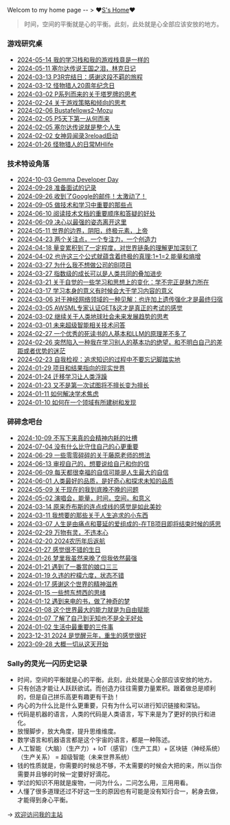 Welcom to my home page -- > ❤️[S's Home](https://sherryuuer.github.io/web-apps/)❤️

> 时间，空间的平衡就是心的平衡。此刻，此处就是心全部应该安放的地方。

### 游戏研究桌
- [2024-05-14 我的学习栈和我的游戏栈竟是一样的](_posts/2024-05-14-我的学习栈和我的游戏栈竟是一样的.md)
- [2024-05-11 塞尔达传说王国之泪，林克日记](_posts/2024-05-11-塞尔达传说王国之泪，林克日记.md)
- [2024-03-13 P3R完结日：感谢这段不羁的旅程](_posts/2024-03-13-P3R完结撒花了.md)
- [2024-03-12 怪物猎人20周年纪念日](_posts/2024-03-12-怪物猎人20周年纪念日.md)
- [2024-03-02 P系列而来的关于塔罗牌的思考](_posts/2024-03-02-P系列而来的关于塔罗牌的思考.md)
- [2024-02-24 关于游戏策略和倾向的思考](_posts/2024-02-24-关于游戏策略和倾向的思考.md)
- [2024-02-06 Bustafellows2-Mozu](_posts/2024-02-06-Bustafellows2_Mozu.md)
- [2024-02-05 P5天下第一从何而来](_posts/2024-02-05-P5天下第一从何而来.md)
- [2024-02-05 塞尔达传说就是整个人生](_posts/2024-02-05-塞尔达传说就是整个人生.md)
- [2024-02-02 女神异闻录3reload启动](_posts/2024-02-02-女神异闻录3reload启动.md)
- [2024-01-26 怪物猎人的日常MHlife](_posts/2024-01-26-怪物猎人的日常MHlife.md)

### 技术特设角落
- [2024-10-03 Gemma Developer Day](_posts/2024-10-03-GemmaDeveloperDay.md)
- [2024-09-28 准备面试的记录](_posts/2024-09-28-准备面试的记录.md)
- [2024-09-26 收到了Google的邮件！太激动了！](_posts/2024-09-26-收到了Google的邮件！太激动了！.md)
- [2024-09-05 做技术和学习中重要的那些点](_posts/2024-09-05-做技术和学习中重要的那些点.md)
- [2024-06-10 阅读技术文档的重要顺序和答疑的好处](_posts/2024-06-10-阅读技术文档的重要顺序和答疑的好处.md)
- [2024-06-09 决心以最强的姿态离开这里](_posts/2024-06-09-决心以最强的姿态离开这里.md)
- [2024-05-11 世界的边界，阴阳，终极元素，上帝](_posts/2024-05-11-世界的边界，阴阳，终极元素，上帝.md)
- [2024-04-23 两个关注点，一个专注力，一个创造力](_posts/2024-04-23-两个关注点，一个专注力，一个创造力.md)
- [2024-04-18 量变累积到了一定程度，对世界链条的理解更加深刻了](_posts/2024-04-18-量变累积到了一定程度，对世界链条的理解更加深刻了.md)
- [2024-04-02 也许这三个公式就蕴含着终极的真理:1+1=2,能量和熵增](_posts/2024-04-02-也许这三个公式就蕴含着终极的真理.md)
- [2024-03-27 为什么我不想做公司的BI项目](_posts/2024-03-27-为什么我不想做公司的BI项目.md)
- [2024-03-27 指数级的成长可以是人类共同的叠加进步](_posts/2024-03-27-指数级的成长可以是人类共同的叠加进步.md)
- [2024-03-21 关于自觉的一些学习和思想上的变化：学不完正是魅力所在](_posts/2024-03-21-关于自觉的一些学习和思想上的变化.md)
- [2024-03-17 学习本身的意义有时候会大于学习内容的意义](_posts/2024-03-17-学习本身的意义有时候会大于学习内容的意义.md)
- [2024-03-06 对于神经网络领域的一种见解：也许加上遗传强化才是最终归宿](_posts/2024-03-06-对于神经网络领域的一种见解之强化学习.md)
- [2024-03-05 AWSML专家认证GET&这才是真正的考试的感觉](_posts/2024-03-05-AWSML专家认证GET&这才是真正的考试的感觉.md)
- [2024-03-02 继续关于人类地球社会未来发展趋势的思考](_posts/2024-03-02-继续关于人类地球社会未来发展趋势的思考.md)
- [2024-03-01 未来超级智能相关技术问答](_posts/2024-03-01-未来超级智能相关技术问答.md)
- [2024-02-27 一个优秀的死读书的人基本和LLM的原理差不多了](_posts/2024-02-27-一个优秀的死读书的人基本和LLM的原理差不多了.md)
- [2024-02-26 突然陷入一种我在学习别人的基本功的绝望，和不明白自己的差距或者优势的迷茫](_posts/2024-02-26-突然陷入了一种迷茫.md)
- [2024-02-23 自我检视：追求知识的过程中不要忘记脚踏实地](_posts/2024-02-23-自我检视追求知识的过程中不要忘记脚踏实地.md)
- [2024-01-29 项目和结果指向的现实世界](_posts/2024-01-29-项目和结果指向的现实世界.md)
- [2024-01-24 迁移学习让人类浮躁](_posts/2024-01-24-迁移学习让人类浮躁.md)
- [2024-01-23 又不是第一次试图将不擅长变为擅长](_posts/2024-01-23-又不是第一次试图将不擅长变为擅长.md)
- [2024-01-11 如何解决学术焦虑](_posts/2024-01-11-如何解决学术焦虑.md)
- [2024-01-10 如何在一个领域有所建树和发现](_posts/2024-01-10-如何在一个领域有所建树和新的发现.md)

### 碎碎念吧台
- [2024-10-09 不写下来真的会精神内耗的吐槽](_posts/2024-10-09-不写下来真的会精神内耗的吐槽.md)
- [2024-07-04 没有什么比守住自己的心更重要](_posts/2024-07-04-没有什么比守住自己的心更重要.md)
- [2024-06-29 一些零零碎碎的关于藤原老师的想法](_posts/2024-06-29-一些零零碎碎的关于藤原老师的想法.md)
- [2024-06-13 审视自己的，想要说给自己和你的信](_posts/2024-06-13-审视自己的，想要说给自己和你的信.md)
- [2024-06-09 每天都很幸福的自信可能是人生最大的自信](_posts/2024-06-09-每天都很幸福的自信可能是人生最大的自信.md)
- [2024-06-01 人类最好的品质，是好奇心和探求未知的品质](_posts/2024-06-01-人类最好的品质，是好奇心和探求未知的品质.md)
- [2024-05-09 关于现在的我到底晚不晚的问题](_posts/2024-05-09-关于现在的我到底晚不晚的问题.md)
- [2024-05-02 演唱会，能量，时间，空间，和意义](_posts/2024-05-02-演唱会，能量，意义.md)
- [2024-03-14 原来乔布斯的连点成线的感觉是如此美妙](_posts/2024-03-14-原来乔布斯的连点成线的感觉是如此美妙.md)
- [2024-03-11 我想要的那些关于人生追求的小东西](_posts/2024-03-11-我想要的那些关于人生追求的小东西.md)
- [2024-03-07 人生是由痛点和蔓延的爱组成的-在TB项目即将结束时候的感思](_posts/2024-03-07-人生是由痛点和蔓延的爱组成的_在TB项目即将结束时候的感思.md)
- [2024-02-29 万物有灵，不违本心](_posts/2024-02-29-万物有灵，不违本心.md)
- [2024-02-20 2024农历年后返航](_posts/2024-02-20-2024农历年后返航.md)
- [2024-01-27 感觉很不错的生日](_posts/2024-01-27-感觉很不错的生日.md)
- [2024-01-26 梦里我虽然来晚了但我依然最强](_posts/2024-01-26-梦里我虽然来晚了但我依然最强哈哈.md)
- [2024-01-21 遇到了一番赏的娘口三三](_posts/2024-01-21-遇到了一番赏的娘口三三.md)
- [2024-01-19 久违的柠檬六度，状态不错](_posts/2024-01-19-久违的柠檬6度，状态很好.md)
- [2024-01-17 感谢这个世界的精神滋养](_posts/2024-01-17-感谢这个世界的精神滋养.md)
- [2024-01-15 一些想东想西的思绪](_posts/2024-01-15-一些想东想西的思绪.md)
- [2024-01-12 遇到来电的书，做了神奇的梦](_posts/2024-01-12-遇到来电的书，做了神奇的梦.md)
- [2024-01-08 这个世界最大的能力就是为自由赋能](_posts/2024-01-08-为自由赋能.md)
- [2024-01-07 了解了自己到无知也不是全无好处](_posts/2024-01-07-了解了自己的无知也不是全无好处.md)
- [2024-01-02 生活中最重要的三件事](_posts/2024-01-02-生活中最重要的三件事.md)
- [2023-12-31 2024 是觉醒元年，重生的感觉很好](_posts/2023-12-31-2024觉醒元年.md)
- [2023-09-28 大概一切从这天开始](_posts/2023-09-28-大概一切从这天开始.md)

### Sally的灵光一闪历史记录

- 时间，空间的平衡就是心的平衡。此刻，此处就是心全部应该安放的地方。
- 只有创造才能让人跃跃欲试。而创造力往往需要力量累积。跟着做总是顺利的，但是自己拼乐高更有趣更有干劲！
- 内心的为什么比是什么更重要，只有为什么可以进行知识链接和深钻。
- 代码是机器的语言，人类的代码是人类语言，写下来是为了更好的执行和进化。
- 放慢脚步，放大角度，提升思维维度。
- 数学语言和机器语言都是这个宇宙的语言，都是一种陈述。
- 人工智能（大脑）（生产力）+ IoT（感官）（生产工具）+ 区块链（神经系统）（生产关系） = 超级智能（未来世界系统）
- 钱的性质就是，你需要的时候总不够，不太需要的时候会大把的来，所以当你需要并且够的时候一定要好好滴花。
- 学过的知识不用就是废物，一问为什么，二问怎么用，三用用看。
- 人懂了很多道理还过不好这一生的原因也有可能是没有知行合一，躬身去做，才能得到身心平衡。

-> [欢迎访问我的主站](https://sherryuuer.github.io/web-apps/)
